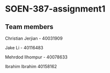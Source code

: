 # SOEN-387-assignment1

## Team members

Christian Jerjian - 40031909

Jake Li - 40116483

Mehrdod Ilhompur - 40078633

Ibrahim Ibrahim 40158162
